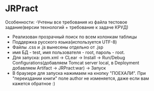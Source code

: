 # JRPract
Особенности: -Учтены все требования из файла тестовое задание(версии технологий + требование к задаче КРУД) 
- Реализован прозрачный поиск по всем колонкам таблицы 
- Поддержка русского языка(используется UTF-8) 
- Файлы .css и .js вынесены отдельно от .jsp
- имя БД - test, имя пользователя - root, пароль - root.
- Для запуска: pom.xml -> CLear -> Install -> Run/Debug Configurations(добавляем Tomcat server local, в Deployment добавляем Artifact -> JRPract:war) -> Запуск
- В браузере для запуска нажимаем на кнопку "ПОЕХАЛИ". При "переиздании книги" поле author не изменяется, даже если вам кажется обратное :)
